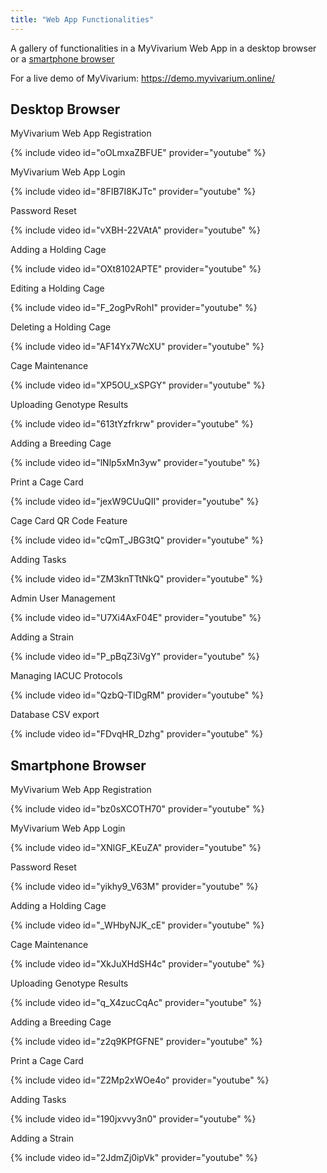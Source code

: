 ```yaml
---
title: "Web App Functionalities"
---
```


A gallery of functionalities in a MyVivarium Web App in a desktop browser or a [smartphone browser](/Web%20App%20Functionalities/#smartphone-browser)

For a live demo of MyVivarium: https://demo.myvivarium.online/

## Desktop Browser

MyVivarium Web App Registration

{% include video id="oOLmxaZBFUE" provider="youtube" %}


MyVivarium Web App Login

{% include video id="8FIB7I8KJTc" provider="youtube" %}

Password Reset

{% include video id="vXBH-22VAtA" provider="youtube" %}

Adding a Holding Cage

{% include video id="OXt8102APTE" provider="youtube" %}

Editing a Holding Cage

{% include video id="F_2ogPvRohI" provider="youtube" %}

Deleting a Holding Cage

{% include video id="AF14Yx7WcXU" provider="youtube" %}

Cage Maintenance

{% include video id="XP5OU_xSPGY" provider="youtube" %}

Uploading Genotype Results

{% include video id="613tYzfrkrw" provider="youtube" %}

Adding a Breeding Cage

{% include video id="lNlp5xMn3yw" provider="youtube" %}

Print a Cage Card

{% include video id="jexW9CUuQII" provider="youtube" %}

Cage Card QR Code Feature

{% include video id="cQmT_JBG3tQ" provider="youtube" %}

Adding Tasks

{% include video id="ZM3knTTtNkQ" provider="youtube" %}

Admin User Management

{% include video id="U7Xi4AxF04E" provider="youtube" %}

Adding a Strain

{% include video id="P_pBqZ3iVgY" provider="youtube" %}

Managing IACUC Protocols

{% include video id="QzbQ-TIDgRM" provider="youtube" %}

Database CSV export

{% include video id="FDvqHR_Dzhg" provider="youtube" %}

## Smartphone Browser

MyVivarium Web App Registration

{% include video id="bz0sXCOTH70" provider="youtube" %}

MyVivarium Web App Login

{% include video id="XNlGF_KEuZA" provider="youtube" %}

Password Reset

{% include video id="yikhy9_V63M" provider="youtube" %}

Adding a Holding Cage

{% include video id="_WHbyNJK_cE" provider="youtube" %}

Cage Maintenance

{% include video id="XkJuXHdSH4c" provider="youtube" %}

Uploading Genotype Results

{% include video id="q_X4zucCqAc" provider="youtube" %}

Adding a Breeding Cage

{% include video id="z2q9KPfGFNE" provider="youtube" %}

Print a Cage Card

{% include video id="Z2Mp2xWOe4o" provider="youtube" %}

Adding Tasks

{% include video id="190jxvvy3n0" provider="youtube" %}

Adding a Strain

{% include video id="2JdmZj0ipVk" provider="youtube" %}